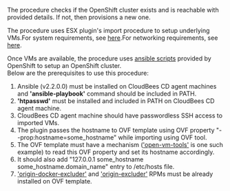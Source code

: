 <p>The procedure checks if the OpenShift cluster exists and is reachable with provided details. If not, then provisions a new one.<br/>

The procedure uses ESX plugin's import procedure to setup underlying VMs.For system requirements, see <a href="https://docs.openshift.com/enterprise/3.0/install_config/install/prerequisites.html#install-config-install-prerequisites">here</a>.For networking requirements, see <a href="https://docs.openshift.org/latest/install_config/install/prerequisites.html#prereq-network-access">here</a>.
<br/>

Once VMs are available, the procedure uses <a href="https://github.com/openshift/openshift-ansible">ansible scripts</a> provided by OpenShift to setup an OpenShift cluster. <br/>Below are the prerequisites to use this procedure:
    <ol>
        <li> Ansible (v2.2.0.0) must be installed on CloudBees CD agent machines and <b>'ansible-playbook'</b> command should be included in PATH. </li>
        <li> <b>'htpasswd'</b> must be installed and included in PATH on CloudBees CD agent machine.</li>
        <li> CloudBees CD agent machine should have passwordless SSH access to imported VMs.<br/></li>
        <li>The plugin passes the hostname to OVF template using OVF property "--prop:hostname=some_hostname" while importing using OVF tool.</li>
       <li>The OVF template must have a mechanism (<a href="https://github.com/vmware/open-vm-tools">'open-vm-tools'</a> is one such example) to read this OVF property and set its hostname accordingly. </li>
        <li> It should also add "127.0.0.1 some_hostname some_hostname.domain_name" entry to /etc/hosts file.</li>
        <li> <a href="https://buildlogs.centos.org/centos/7/paas/x86_64/openshift-origin/origin-docker-excluder-1.4.0-2.el7.noarch.rpm">'origin-docker-excluder'</a> and <a href="https://buildlogs.centos.org/centos/7/paas/x86_64/openshift-origin/origin-excluder-1.4.0-2.el7.noarch.rpm">'origin-excluder'</a> RPMs must be already installed on OVF template. </li>
    </ol>
</p>
